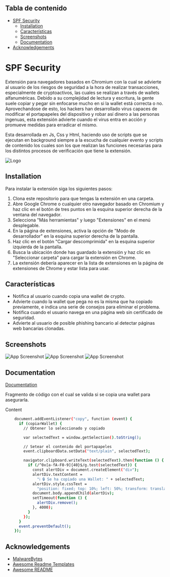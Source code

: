 ## Tabla de contenido

- [SPF Security](#spf-security)
  - [Installation](#installation)
  - [Características](#características)
  - [Screenshots](#screenshots)
  - [Documentation](#documentation)
- [Acknowledgements](#acknowledgements)

# SPF Security

Extensión para navegadores basados en Chromium con la cual se advierte al usuario de los riesgos de seguridad a la hora de realizar transacciones, especialmente de cryptoactivos, las cuales se realizan a través de wallets alfanuméricas. Debido a su complejidad de lectura y escritura, la gente suele copiar y pegar sin enfocarse mucho en si la wallet está correcta o no. Aprovechandose de esto, los hackers han desarrollado virus capaces de modificar el portapapeles del dispositivo y robar así dinero a las personas ingenuas, esta extensión advierte cuando el virus entra en acción y promueve medidas para erradicar el mismo.

Esta desarrollada en Js, Css y Html, haciendo uso de scripts que se ejecutan en background siempre a la escucha de cualquier evento y scripts de contenido los cuales son los que realizan las funciones necesarias para los distintos procesos de verificación que tiene la extensión.


![Logo](https://i.ibb.co/sjrw6Dz/icono.png)


## Installation

Para instalar la extensión siga los siguientes pasos:

1. Clona este repositorio para que tengas la extensión en una carpeta.
2. Abre Google Chrome o cualquier otro navegador basado en Chromium y haz clic en el botón de tres puntos en la esquina superior derecha de la ventana del navegador.
3. Selecciona "Más herramientas" y luego "Extensiones" en el menú desplegable.
4. En la página de extensiones, activa la opción de "Modo de desarrollador" en la esquina superior derecha de la pantalla.
5. Haz clic en el botón "Cargar descomprimida" en la esquina superior izquierda de la pantalla.
6. Busca la ubicación donde has guardado la extensión y haz clic en "Seleccionar carpeta" para cargar la extensión en Chrome.
7. La extensión debería aparecer en la lista de extensiones en la página de extensiones de Chrome y estar lista para usar.
    
## Características

* Notifica al usuario cuando copia una wallet de crypto.
* Advierte cuando la wallet que pega no es la misma que ha copiado previamente, e indica una serie de consejos para eliminar el problema.
* Notifica cuando el usuario navega en una página web sin certificado de seguridad.
* Advierte al usuario de posible phishing bancario al detectar páginas web bancarias clonadas.
## Screenshots

![App Screenshot](https://i.ibb.co/m9TgpXv/image.png)
![App Screenshot](https://i.ibb.co/PCYPDXG/image.png)
![App Screenshot](https://i.ibb.co/jrZXw2D/image.png)
## Documentation

[Documentation](https://linktodocumentation)

Fragmento de código con el cual se valida si se copia una wallet para asegurarla.

Content

```bash
    document.addEventListener("copy", function (event) {
      if (copiarWallet) {
        // Obtener lo seleccionado y copiado

        var selectedText = window.getSelection().toString();

        // Setear el contenido del portapapeles
        event.clipboardData.setData("text/plain", selectedText);

        navigator.clipboard.writeText(selectedText).then(function () {
          if (/^0x[a-fA-F0-9]{40}$/g.test(selectedText)) {
            const alertDiv = document.createElement("div");
            alertDiv.textContent =
              "ℹ️ 🔒 Se ha copiado una Wallet: " + selectedText;
            alertDiv.style.cssText =
              "position: fixed; top: 10%; left: 50%; transform: translate(-50%, -50%); padding: 20px; background-color: #4CAF50; color: white; font-size: 20px; font-weight: bold; text-align: center; border-radius: 10px; z-index: 9999;";
            document.body.appendChild(alertDiv);
            setTimeout(function () {
              alertDiv.remove();
            }, 4000);
          }
        });
      }
      event.preventDefault();
    });
```
## Acknowledgements
- [MalwareBytes](https://es.malwarebytes.com/)
 - [Awesome Readme Templates](https://awesomeopensource.com/project/elangosundar/awesome-README-templates)
 - [Awesome README](https://github.com/matiassingers/awesome-readme)
